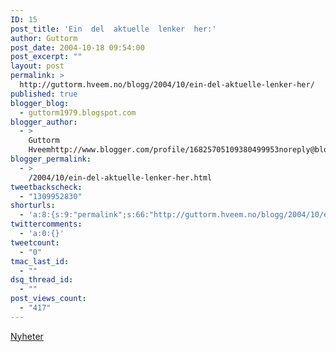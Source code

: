 ```yaml
---
ID: 15
post_title: 'Ein  del  aktuelle  lenker  her:'
author: Guttorm
post_date: 2004-10-18 09:54:00
post_excerpt: ""
layout: post
permalink: >
  http://guttorm.hveem.no/blogg/2004/10/ein-del-aktuelle-lenker-her/
published: true
blogger_blog:
  - guttorm1979.blogspot.com
blogger_author:
  - >
    Guttorm
    Hveemhttp://www.blogger.com/profile/16825705109380499953noreply@blogger.com
blogger_permalink:
  - >
    /2004/10/ein-del-aktuelle-lenker-her.html
tweetbackscheck:
  - "1309952830"
shorturls:
  - 'a:8:{s:9:"permalink";s:66:"http://guttorm.hveem.no/blogg/2004/10/ein-del-aktuelle-lenker-her/";s:7:"tinyurl";s:25:"http://tinyurl.com/bep62u";s:4:"isgd";s:17:"http://is.gd/gNDJ";s:5:"bitly";s:19:"http://bit.ly/16zgI";s:5:"snipr";s:22:"http://snipr.com/aiufx";s:5:"snurl";s:22:"http://snurl.com/aiufx";s:7:"snipurl";s:24:"http://snipurl.com/aiufx";s:4:"trim";s:17:"http://tr.im/bnlr";}'
twittercomments:
  - 'a:0:{}'
tweetcount:
  - "0"
tmac_last_id:
  - ""
dsq_thread_id:
  - ""
post_views_count:
  - "417"
---
```

<a href="http://63.247.129.196/%7ecerpus/nor/new-news.php">Nyheter</a>